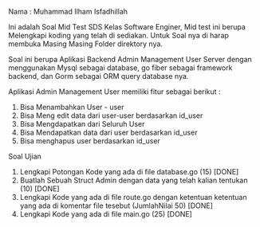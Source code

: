 Nama : Muhammad Ilham Isfadhillah


Ini adalah Soal Mid Test SDS Kelas Software Enginer, Mid test ini berupa Melengkapi koding yang telah di sediakan. Untuk Soal nya di harap membuka Masing Masing Folder direktory nya. 


Soal ini berupa Aplikasi Backend Admin Management User Server dengan menggunakan Mysql sebagai database, go fiber sebagai framework backend, dan Gorm sebagai ORM query database nya.  

Aplikasi Admin Management User memiliki fitur sebagai berikut :
1. Bisa Menambahkan User - user 
2. Bisa Meng edit data dari user-user berdasarkan id_user
3. Bisa Mengdapatkan dari Seluruh User 
4. Bisa Mendapatkan data dari user berdasarkan id_user
5. Bisa menghapus user berdasarkan id_user

Soal Ujian 
1. Lengkapi Potongan Kode yang ada di file database.go (15) [DONE]
2. Buatlah Sebuah Struct Admin dengan data yang telah kalian tentukan (10) [DONE]
3. Lengkapi Kode yang ada di file route.go dengan ketentuan ketentuan yang ada di komentar file tesebut (JumlahNilai 50) [DONE]
4. Lengkapi Kode yang ada di file main.go (25) [DONE]




